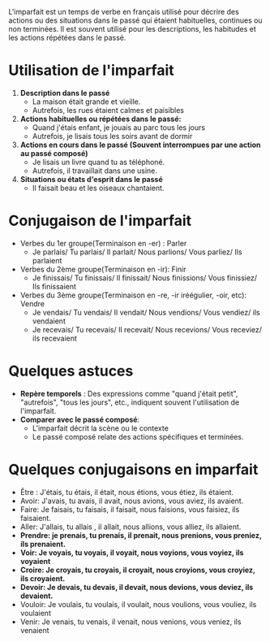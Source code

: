 L'imparfait est un temps de verbe en français utilisé pour décrire des actions ou des situations dans le passé qui étaient habituelles, continues ou non terminées.
Il est souvent utilisé pour les descriptions, les habitudes et les actions répétées dans le passé.

# Utilisation de l'imparfait
1. __Description dans le passé__
    * La maison était grande et vieille.
    * Autrefois, les rues étaient calmes et paisibles
2. __Actions habituelles ou répétées dans le passé:__
    * Quand j'étais enfant, je jouais au parc tous les jours
    * Autrefois, je lisais tous les soirs avant de dormir
3. __Actions en cours dans le passé (Souvent interrompues par une action au passé composé)__
    * Je lisais un livre quand tu as téléphoné.
    * Autrefois, il travaillait dans une usine.
4. __Situations ou états d'esprit dans le passé__
    * Il faisait beau et les oiseaux chantaient.

# Conjugaison de l'imparfait
* Verbes du 1er groupe(Terminaison en -er) : Parler
    * Je parlais/ Tu parlais/ Il parlait/ Nous parlions/ Vous parliez/ Ils parlaient
* Verbes du 2ème groupe(Terminaison en -ir): Finir
    * Je finissais/ Tu finissais/ Il finissait/ Nous finissions/ Vous finissiez/ Ils finissaient
* Verbes du 3ème groupe(Terminaison en -re, -ir iréégulier, -oir, etc): Vendre
    *  Je vendais/ Tu vendais/ Il vendait/ Nous vendions/ Vous vendiez/ ils vendaient
    *  Je recevais/ Tu recevais/ Il recevait/ Nous recevions/ Vous receviez/ ils recevaient

# Quelques astuces
* __Repère temporels__ : Des expressions comme "quand j'était petit", "autrefois", "tous les jours", etc., indiquent souvent l'utilisation de l'imparfait.
* __Comparer avec le passé composé__: 
    * L'imparfait décrit la scène ou le contexte
    * Le passé composé relate des actions spécifiques et terminées.

# Quelques conjugaisons en imparfait
* Être : J'étais, tu étais, il était, nous étions, vous étiez, ils étaient.
* Avoir: J'avais, tu avais, il avait, nous avions, vous aviez, ils avaient.
* Faire: Je faisais, tu faisais, il faisait, nous faisions, vous faisiez, ils faisaient.
* Aller: J'allais, tu allais , il allait, nous allions, vous alliez, ils allaient.
* __Prendre: je prenais, tu prenais, il prenait, nous prenions, vous preniez, ils prenaient.__
* __Voir: Je voyais, tu voyais, il voyait, nous voyions, vous voyiez, ils voyaient__
* __Croire: Je croyais, tu croyais, il croyait, nous croyions, vous croyiez, ils croyaient.__
* __Devoir: Je devais, tu devais, il devait, nous devions, vous deviez, ils devaient.__
* Vouloir: Je voulais, tu voulais, il voulait, nous voulions, vous vouliez, ils voulaient
* Venir: Je venais, tu venais, il venait, nous venions, vous veniez, ils venaient
